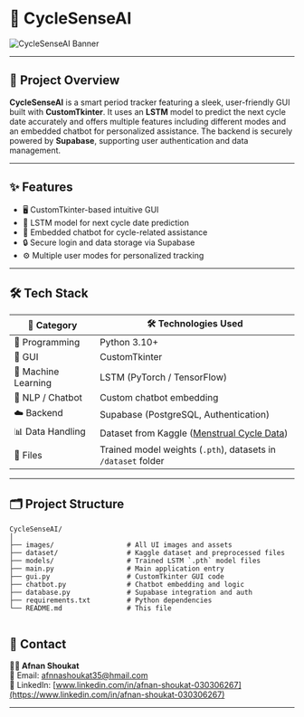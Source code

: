 # 🎉 CycleSenseAI

![CycleSenseAI Banner](./images/banner.png)

---

## 🚀 Project Overview
**CycleSenseAI** is a smart period tracker featuring a sleek, user-friendly GUI built with **CustomTkinter**. It uses an **LSTM** model to predict the next cycle date accurately and offers multiple features including different modes and an embedded chatbot for personalized assistance. The backend is securely powered by **Supabase**, supporting user authentication and data management.

---

## ✨ Features
- 🖥️ CustomTkinter-based intuitive GUI  
- 🔮 LSTM model for next cycle date prediction  
- 🤖 Embedded chatbot for cycle-related assistance  
- 🔒 Secure login and data storage via Supabase  
- ⚙️ Multiple user modes for personalized tracking  

---

## 🛠️ Tech Stack

| 🔧 Category       | 🛠️ Technologies Used                                  |
|-------------------|------------------------------------------------------|
| 🐍 Programming    | Python 3.10+                                         |
| 🎨 GUI            | CustomTkinter                                        |
| 🤖 Machine Learning| LSTM (PyTorch / TensorFlow)                          |
| 💬 NLP / Chatbot  | Custom chatbot embedding                             |
| ☁️ Backend         | Supabase (PostgreSQL, Authentication)                |
| 📊 Data Handling  | Dataset from Kaggle ([Menstrual Cycle Data](https://www.kaggle.com/datasets/nikitabisht/menstrual-cycle-data)) |
| 📁 Files          | Trained model weights (`.pth`), datasets in `/dataset` folder |

---

## 🗂️ Project Structure

```plaintext
CycleSenseAI/
│
├── images/                  # All UI images and assets
├── dataset/                 # Kaggle dataset and preprocessed files
├── models/                  # Trained LSTM `.pth` model files
├── main.py                  # Main application entry
├── gui.py                   # CustomTkinter GUI code
├── chatbot.py               # Chatbot embedding and logic
├── database.py              # Supabase integration and auth
├── requirements.txt         # Python dependencies
└── README.md                # This file


```
## 📩 Contact

**👩‍💻 Afnan Shoukat**  
📧 Email: [afnnashoukat35@hmail.com](mailto:afnnashoukat35@hmail.com)  
🔗 LinkedIn: [www.linkedin.com/in/afnan-shoukat-030306267](https://www.linkedin.com/in/afnan-shoukat-030306267)

---
